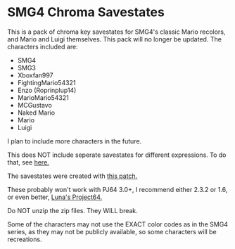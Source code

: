 # SMG4 Chroma Savestates

This is a pack of chroma key savestates for SMG4's classic Mario recolors, and Mario and Luigi themselves.
This pack will no longer be updated. The characters included are:
- SMG4
- SMG3
- Xboxfan997
- FightingMario54321
- Enzo (Roprinplup14)
- MarioMario54321
- MCGustavo
- Naked Mario
- Mario
- Luigi

I plan to include more characters in the future.

This does NOT include seperate savestates for different expressions. To do that, see [here.](https://www.youtube.com/watch?v=o33pdMVl2Ow)

The savestates were created with [this patch.](https://drive.google.com/file/d/1R-Hd_wZ8vEpQGUnyWJmZu16eCbDsx3AG/view?pli=1)

These probably won't work with PJ64 3.0+, I recommend either 2.3.2 or 1.6, or even better, [Luna's Project64.](https://github.com/Luna-Project64/Luna-Project64/releases)

Do NOT unzip the zip files. They WILL break.

Some of the characters may not use the EXACT color codes as in the SMG4 series, as they may not be publicly available, so some characters will be recreations.
